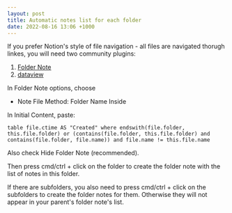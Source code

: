 ```yaml
---
layout: post
title: Automatic notes list for each folder
date: 2022-08-16 13:06 +1000
---
```


If you prefer Notion's style of file navigation - all files are navigated thorugh linkes, you will need two community plugins: 
1. [Folder Note](https://github.com/xpgo/obsidian-folder-note-plugin) 
2. [dataview](https://github.com/blacksmithgu/obsidian-dataview)

In Folder Note options, choose
- Note File Method: Folder Name Inside

In Initial Content, paste: 

<pre><code class="lang-dataview"><span class="hljs-selector-tag">table</span> file<span class="hljs-selector-class">.ctime</span> AS <span class="hljs-string">"Created"</span> where endswith(file<span class="hljs-selector-class">.folder</span>, this<span class="hljs-selector-class">.file</span><span class="hljs-selector-class">.folder</span>) or (contains(file<span class="hljs-selector-class">.folder</span>, this<span class="hljs-selector-class">.file</span><span class="hljs-selector-class">.folder</span>) and contains(file<span class="hljs-selector-class">.folder</span>, file.name)) and file<span class="hljs-selector-class">.name</span> != this<span class="hljs-selector-class">.file</span><span class="hljs-selector-class">.name</span>
</code></pre>

Also check Hide Folder Note (recommended).

Then press cmd/ctrl + click on the folder to create the folder note with the list of notes in this folder. 

If there are subfolders, you also need to press cmd/ctrl + click on the subfolders to create the folder notes for them. Otherwise they will not appear in your parent's folder note's list.  

